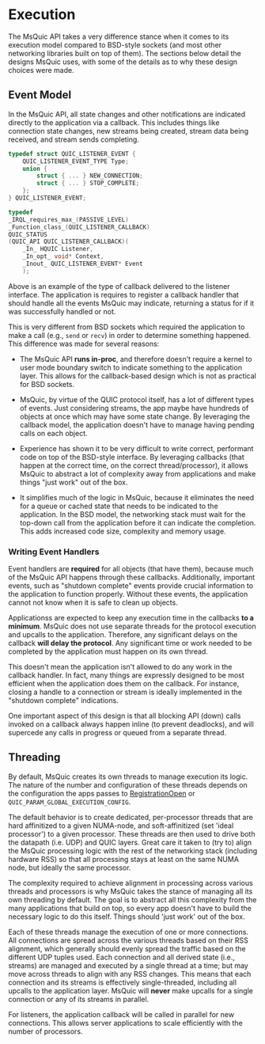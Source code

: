 Execution
======

The MsQuic API takes a very difference stance when it comes to its execution model compared to BSD-style sockets (and most other networking libraries built on top of them).
The sections below detail the designs MsQuic uses, with some of the details as to why these design choices were made.

## Event Model

In the MsQuic API, all state changes and other notifications are indicated directly to the application via a callback.
This includes things like connection state changes, new streams being created, stream data being received, and stream sends completing.

```c
typedef struct QUIC_LISTENER_EVENT {
    QUIC_LISTENER_EVENT_TYPE Type;
    union {
        struct { ... } NEW_CONNECTION;
        struct { ... } STOP_COMPLETE;
    };
} QUIC_LISTENER_EVENT;

typedef
_IRQL_requires_max_(PASSIVE_LEVEL)
_Function_class_(QUIC_LISTENER_CALLBACK)
QUIC_STATUS
(QUIC_API QUIC_LISTENER_CALLBACK)(
    _In_ HQUIC Listener,
    _In_opt_ void* Context,
    _Inout_ QUIC_LISTENER_EVENT* Event
    );
```

Above is an example of the type of callback delivered to the listener interface.
The application is requires to register a callback handler that should handle all the events MsQuic may indicate, returning a status for if it was successfully handled or not.

This is very different from BSD sockets which required the application to make a call (e.g., `send` or `recv`) in order to determine something happened.
This difference was made for several reasons:

- The MsQuic API **runs in-proc**, and therefore doesn't require a kernel to user mode boundary switch to indicate something to the application layer. This allows for the callback-based design which is not as practical for BSD sockets.

- MsQuic, by virtue of the QUIC protocol itself, has a lot of different types of events. Just considering streams, the app maybe have hundreds of objects at once which may have some state change. By leveraging the callback model, the application doesn't have to manage having pending calls on each object.

- Experience has shown it to be very difficult to write correct, performant code on top of the BSD-style interface. By leveraging callbacks (that happen at the correct time, on the correct thread/processor), it allows MsQuic to abstract a lot of complexity away from applications and make things "just work" out of the box.

- It simplifies much of the logic in MsQuic, because it eliminates the need for a queue or cached state that needs to be indicated to the application. In the BSD model, the networking stack must wait for the top-down call from the application before it can indicate the completion. This adds increased code size, complexity and memory usage.

### Writing Event Handlers

Event handlers are **required** for all objects (that have them), because much of the MsQuic API happens through these callbacks.
Additionally, important events, such as "shutdown complete" events provide crucial information to the application to function properly.
Without these events, the application cannot not know when it is safe to clean up objects.

Applicationss are expected to keep any execution time in the callbacks **to a minimum**.
MsQuic does not use separate threads for the protocol execution and upcalls to the application.
Therefore, any significant delays on the callback **will delay the protocol**.
Any significant time or work needed to be completed by the application must happen on its own thread.

This doesn't mean the application isn't allowed to do any work in the callback handler.
In fact, many things are expressly designed to be most efficient when the application does them on the callback.
For instance, closing a handle to a connection or stream is ideally implemented in the "shutdown complete" indications.

One important aspect of this design is that all blocking API (down) calls invoked on a callback always happen inline (to prevent deadlocks), and will supercede any calls in progress or queued from a separate thread.

## Threading

By default, MsQuic creates its own threads to manage execution its logic.
The nature of the number and configuration of these threads depends on the configuration the apps passes to [RegistrationOpen](api/RegistrationOpen.md) or `QUIC_PARAM_GLOBAL_EXECUTION_CONFIG`.

The default behavior is to create dedicated, per-processor threads that are hard affinitized to a given NUMA-node, and soft-affinitized (set 'ideal processor') to a given processor.
These threads are then used to drive both the datapath (i.e. UDP) and QUIC layers.
Great care it taken to (try to) align the MsQuic processing logic with the rest of the networking stack (including hardware RSS) so that all processing stays at least on the same NUMA node, but ideally the same processor.

The complexity required to achieve alignment in processing across various threads and processors is why MsQuic takes the stance of managing all its own threading by default.
The goal is to abstract all this complexity from the many applications that build on top, so every app doesn't have to build the necessary logic to do this itself.
Things should 'just work' out of the box.

Each of these threads manage the execution of one or more connections.
All connections are spread across the various threads based on their RSS alignment, which generally should evenly spread the traffic based on the different UDP tuples used.
Each connection and all derived state (i.e., streams) are managed and executed by a single thread at a time; but may move across threads to align with any RSS changes.
This means that each connection and its streams is effectively single-threaded, including all upcalls to the application layer.
MsQuic will **never** make upcalls for a single connection or any of its streams in parallel.

For listeners, the application callback will be called in parallel for new connections.
This allows server applications to scale efficiently with the number of processors.
